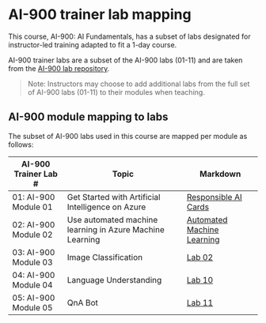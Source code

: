 # AI-900 trainer lab mapping

This course, AI-900: AI Fundamentals, has a subset of labs   designated for instructor-led training adapted to fit a 1-day course.

AI-900 trainer labs are a subset of the AI-900 labs (01-11) and are taken from the [AI-900 lab repository](https://github.com/MicrosoftLearning/mslearn-ai900).

> Note: Instructors may choose to add additional labs from the full set of AI-900 labs (01-11) to their modules when teaching.

## AI-900 module mapping to labs

The subset of AI-900 labs used in this course are mapped per module as follows: 

| AI-900 Trainer Lab # | Topic | Markdown |
| --- | --- | --- |
| 01: AI-900 Module 01 | Get Started with Artificial Intelligence on Azure | [Responsible AI Cards](https://github.com/MicrosoftLearning/mslearn-ai900/blob/main/instructions/00%20-%20Get%20started%20with%20AI%20on%20Azure.md) |
| 02: AI-900 Module 02 | Use automated machine learning in Azure Machine Learning | [Automated Machine Learning](https://github.com/MicrosoftLearning/mslearn-ai900/blob/main/instructions/00a-automated-machine-learning.md) |
| 03: AI-900 Module 03 | Image Classification  | [Lab 02](https://github.com/MicrosoftLearning/mslearn-ai900/blob/main/instructions/02-lab-Instructions.md) |
| 04: AI-900 Module 04 | Language Understanding | [Lab 10](https://github.com/MicrosoftLearning/mslearn-ai900/blob/main/instructions/10-lab-Instructions.md) |
| 05: AI-900 Module 05 | QnA Bot | [Lab 11](https://github.com/MicrosoftLearning/mslearn-ai900/blob/main/instructions/11-lab-Instructions.md) |

